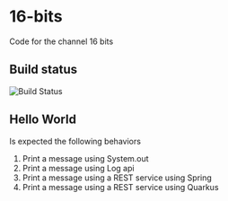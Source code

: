 # 16-bits
Code for the channel 16 bits

## Build status
![Build Status](https://github.com/luizgustavocosta/16-bits/workflows/Java%20CI%20with%20Maven/badge.svg) 

## Hello World
Is expected the following behaviors
1. Print a message using System.out
2. Print a message using Log api
3. Print a message using a REST service using Spring
4. Print a message using a REST service using Quarkus
